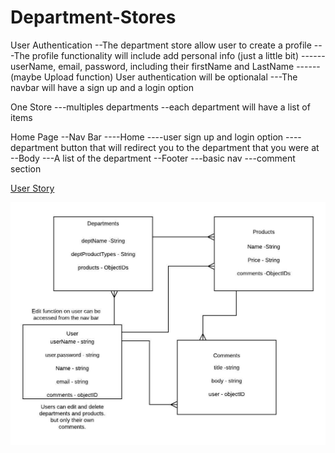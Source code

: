 # Department-Stores

User Authentication
--The department store allow user to create a profile
---The profile functionality will include add personal info (just a little bit)
------userName, email, password, including their firstName and LastName 
------(maybe Upload function)
User authentication will be optionalal
---The navbar will have a sign up and a login option

One Store
---multiples departments
--each department will have a list of items

Home Page
--Nav Bar
----Home
----user sign up and login option
----department button that will redirect you to the department that you were at
--Body
---A list of the department
--Footer
---basic nav
---comment section

[User Story](https://trello.com/b/p3yzHCNL)

![DatabaseStructure](public/Images/StoreDBstructure.jpeg)